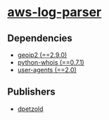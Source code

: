 # [aws-log-parser](https://pypi.org/project/aws-log-parser)

## Dependencies
- [geoip2 (==2.9.0)](packages/g/geoip2.md)
- [python-whois (==0.7.1)](packages/p/python-whois.md)
- [user-agents (==2.0)](packages/u/user-agents.md)



## Publishers
- [dpetzold](https://pypi.org/user/dpetzold)

